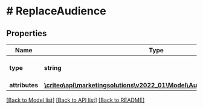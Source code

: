 # # ReplaceAudience

## Properties

Name | Type | Description | Notes
------------ | ------------- | ------------- | -------------
**type** | **string** | the name of the entity type |
**attributes** | [**\criteo\api\marketingsolutions\v2022_01\Model\AudienceNameDescription**](AudienceNameDescription.md) |  |

[[Back to Model list]](../../README.md#models) [[Back to API list]](../../README.md#endpoints) [[Back to README]](../../README.md)
